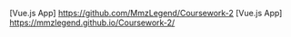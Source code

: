 [Vue.js App] https://github.com/MmzLegend/Coursework-2
[Vue.js App] https://mmzlegend.github.io/Coursework-2/